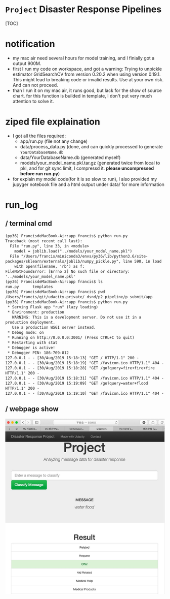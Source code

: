 # `Project` Disaster Response Pipelines
[TOC]

# notification
- my mac air need several hours for model training, and I finially got a output 900M.
- first I run my code on workspace, and got a warning: Trying to unpickle estimator GridSearchCV from version 0.20.2 when using version 0.19.1. This might lead to breaking code or invalid results. Use at your own risk. And can not proceed.
- than I run it on my mac air, it runs good, but lack for the show of source chart. for this function is builded in template, I don't put very much attention to solve it.

# ziped file explaination
- I got all the files required:
    - app/run.py (file not any change)
    - data/process_data.py (done, and can quickly processed to generate `YourDatabaseName.db`
    - data/YourDatabaseName.db (generated myself)
    - models/your_model_name.pkl.tar.gz (generated twice from local to pkl, and for git sync limit, I compressd it. **please uncompressed before run run.py**)
- for explain my model code(for it is so slow to run), I also provided my jupyger notebook file and  a html output under data/ for more information

# run_log

## / terminal cmd

```
(py36) FrancisdeMacBook-Air:app francis$ python run.py
Traceback (most recent call last):
  File "run.py", line 33, in <module>
    model = joblib.load("../models/your_model_name.pkl")
  File "/Users/francis/miniconda3/envs/py36/lib/python3.6/site-packages/sklearn/externals/joblib/numpy_pickle.py", line 590, in load
    with open(filename, 'rb') as f:
FileNotFoundError: [Errno 2] No such file or directory: '../models/your_model_name.pkl'
(py36) FrancisdeMacBook-Air:app francis$ ls
run.py		templates
(py36) FrancisdeMacBook-Air:app francis$ pwd
/Users/francis/git/udacity-private/_dsnd/p2_pipeline/p_submit/app
(py36) FrancisdeMacBook-Air:app francis$ python run.py
 * Serving Flask app "run" (lazy loading)
 * Environment: production
   WARNING: This is a development server. Do not use it in a production deployment.
   Use a production WSGI server instead.
 * Debug mode: on
 * Running on http://0.0.0.0:3001/ (Press CTRL+C to quit)
 * Restarting with stat
 * Debugger is active!
 * Debugger PIN: 186-709-812
127.0.0.1 - - [30/Aug/2019 15:18:13] "GET / HTTP/1.1" 200 -
127.0.0.1 - - [30/Aug/2019 15:18:19] "GET /favicon.ico HTTP/1.1" 404 -
127.0.0.1 - - [30/Aug/2019 15:18:28] "GET /go?query=fire+fire+fire HTTP/1.1" 200 -
127.0.0.1 - - [30/Aug/2019 15:18:31] "GET /favicon.ico HTTP/1.1" 404 -
127.0.0.1 - - [30/Aug/2019 15:19:09] "GET /go?query=water+flood HTTP/1.1" 200 -
127.0.0.1 - - [30/Aug/2019 15:19:10] "GET /favicon.ico HTTP/1.1" 404 -
```

## / webpage show
![-c400](media/15671500231907/15671507892347.jpg)
